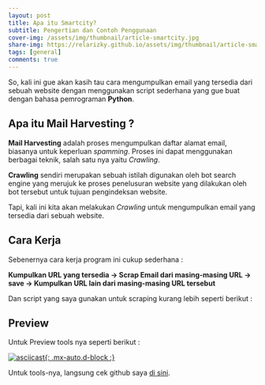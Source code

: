 ```yaml
---
layout: post
title: Apa itu Smartcity?
subtitle: Pengertian dan Contoh Penggunaan
cover-img: /assets/img/thumbnail/article-smartcity.jpg
share-img: https://relarizky.github.io/assets/img/thumbnail/article-smartcity.jpg
tags: [general]
comments: true
---
```


So, kali ini gue akan kasih tau cara mengumpulkan email yang tersedia dari sebuah website dengan menggunakan script sederhana yang gue buat dengan bahasa pemrograman **Python**.

## Apa itu Mail Harvesting ?

**Mail Harvesting** adalah proses mengumpulkan daftar alamat email, biasanya untuk keperluan _spamming_. Proses ini dapat menggunakan berbagai teknik, salah satu nya yaitu _Crawling_.

**Crawling** sendiri merupakan sebuah istilah digunakan oleh bot search engine yang merujuk ke proses penelusuran website yang dilakukan oleh bot tersebut untuk tujuan pengindeksan website.

Tapi, kali ini kita akan melakukan _Crawling_ untuk mengumpulkan email yang tersedia dari sebuah website.

## Cara Kerja

Sebenernya cara kerja program ini cukup sederhana :

__Kumpulkan URL yang tersedia -> Scrap Email dari masing-masing URL -> save -> Kumpulkan URL lain dari masing-masing URL tersebut__

Dan script yang saya gunakan untuk scraping kurang lebih seperti berikut :

## Preview

Untuk Preview tools nya seperti berikut :

[![asciicast](https://asciinema.org/a/x9hPl7H4X7r2tbGDoJmpay252.svg){: .mx-auto.d-block :}](https://asciinema.org/a/x9hPl7H4X7r2tbGDoJmpay252)

Untuk tools-nya, langsung cek github saya [di sini](https://github.com/relarizky/mail-harvest).
